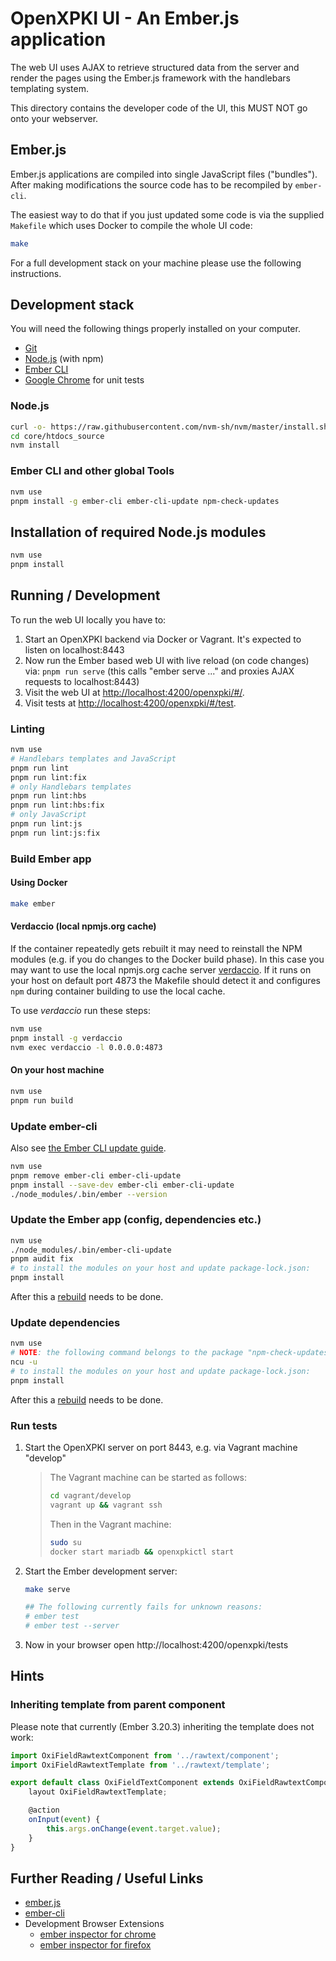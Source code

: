# OpenXPKI UI - An Ember.js application

The web UI uses AJAX to retrieve structured data from the server and render
the pages using the Ember.js framework with the handlebars templating system.

This directory contains the developer code of the UI, this MUST NOT go onto
your webserver.

## Ember.js

Ember.js applications are compiled into single JavaScript files ("bundles").
After making modifications the source code has to be recompiled by `ember-cli`.

The easiest way to do that if you just updated some code is via the supplied
`Makefile` which uses Docker to compile the whole UI code:

```bash
make
```

For a full development stack on your machine please use the following
instructions.

## Development stack

You will need the following things properly installed on your computer.

* [Git](https://git-scm.com/)
* [Node.js](https://nodejs.org/) (with npm)
* [Ember CLI](https://cli.emberjs.com/release/)
* [Google Chrome](https://google.com/chrome/) for unit tests

### Node.js

```bash
curl -o- https://raw.githubusercontent.com/nvm-sh/nvm/master/install.sh | bash
cd core/htdocs_source
nvm install
```

### Ember CLI and other global Tools

```bash
nvm use
pnpm install -g ember-cli ember-cli-update npm-check-updates
```

## Installation of required Node.js modules

```bash
nvm use
pnpm install
```

## Running / Development

To run the web UI locally you have to:

1. Start an OpenXPKI backend via Docker or Vagrant. It's expected to listen on localhost:8443
2. Now run the Ember based web UI with live reload (on code changes) via:
   `pnpm run serve` (this calls "ember serve ..." and proxies AJAX requests to localhost:8443)
3. Visit the web UI at [http://localhost:4200/openxpki/#/](http://localhost:4200/openxpki/#/).
4. Visit tests at [http://localhost:4200/openxpki/#/test](http://localhost:4200/openxpki/#/test).

### Linting

```bash
nvm use
# Handlebars templates and JavaScript
pnpm run lint
pnpm run lint:fix
# only Handlebars templates
pnpm run lint:hbs
pnpm run lint:hbs:fix
# only JavaScript
pnpm run lint:js
pnpm run lint:js:fix
```

### Build Ember app

####  Using Docker

```bash
make ember
```

#### Verdaccio (local npmjs.org cache)

If the container repeatedly gets rebuilt it may need to reinstall the NPM modules (e.g. if you do changes to the Docker build phase). In this case you may want to use the local npmjs.org cache server [verdaccio](https://verdaccio.org/). If it runs on your host on default port 4873 the Makefile should detect it and configures `npm` during container building to use the local cache.

To use _verdaccio_ run these steps:

```bash
nvm use
pnpm install -g verdaccio
nvm exec verdaccio -l 0.0.0.0:4873
```

#### On your host machine

```bash
nvm use
pnpm run build
```

### Update ember-cli

Also see [the Ember CLI update guide](https://cli.emberjs.com/release/basic-use/upgrading/).

```bash
nvm use
pnpm remove ember-cli ember-cli-update
pnpm install --save-dev ember-cli ember-cli-update
./node_modules/.bin/ember --version
```

### Update the Ember app (config, dependencies etc.)

```bash
nvm use
./node_modules/.bin/ember-cli-update
pnpm audit fix
# to install the modules on your host and update package-lock.json:
pnpm install
```

After this a [rebuild](#build-production) needs to be done.

### Update dependencies

```bash
nvm use
# NOTE: the following command belongs to the package "npm-check-updates", not "ncu"!
ncu -u
# to install the modules on your host and update package-lock.json:
pnpm install
```

After this a [rebuild](#build-production) needs to be done.

### Run tests

1. Start the OpenXPKI server on port 8443, e.g. via Vagrant machine "develop"

   > The Vagrant machine can be started as follows:
   >
   > ```bash
   > cd vagrant/develop
   > vagrant up && vagrant ssh
   > ```
   > Then in the Vagrant machine:
   > ```bash
   > sudo su
   > docker start mariadb && openxpkictl start
   > ```

2. Start the Ember development server:

   ```bash
   make serve

   ## The following currently fails for unknown reasons:
   # ember test
   # ember test --server
   ```

3. Now in your browser open http://localhost:4200/openxpki/tests

## Hints

### Inheriting template from parent component

Please note that currently (Ember 3.20.3) inheriting the template does not work:

```javascript
import OxiFieldRawtextComponent from '../rawtext/component';
import OxiFieldRawtextTemplate from '../rawtext/template';

export default class OxiFieldTextComponent extends OxiFieldRawtextComponent {
    layout OxiFieldRawtextTemplate;

    @action
    onInput(event) {
        this.args.onChange(event.target.value);
    }
}
```

## Further Reading / Useful Links

* [ember.js](https://emberjs.com/)
* [ember-cli](https://cli.emberjs.com/release/)
* Development Browser Extensions
  * [ember inspector for chrome](https://chrome.google.com/webstore/detail/ember-inspector/bmdblncegkenkacieihfhpjfppoconhi)
  * [ember inspector for firefox](https://addons.mozilla.org/en-US/firefox/addon/ember-inspector/)
